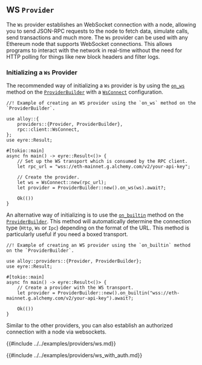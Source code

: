 ## WS `Provider`

The `Ws` provider establishes an WebSocket connection with a node, allowing you to send JSON-RPC requests to the node to fetch data, simulate calls, send transactions and much more. The `Ws` provider can be used with any Ethereum node that supports WebSocket connections. This allows programs to interact with the network in real-time without the need for HTTP polling for things like new block headers and filter logs.

### Initializing a `Ws` Provider

The recommended way of initializing a `Ws` provider is by using the [`on_ws`](https://alloy-rs.github.io/alloy/alloy_provider/builder/struct.ProviderBuilder.html#method.on_ws) method on the [`ProviderBuilder`](https://alloy-rs.github.io/alloy/alloy_provider/builder/struct.ProviderBuilder.html) with a [`WsConnect`](https://alloy-rs.github.io/alloy/alloy/rpc/client/struct.WsConnect.html) configuration.

```rust,ignore
//! Example of creating an WS provider using the `on_ws` method on the `ProviderBuilder`.

use alloy::{
    providers::{Provider, ProviderBuilder},
    rpc::client::WsConnect,
};
use eyre::Result;

#[tokio::main]
async fn main() -> eyre::Result<()> {
    // Set up the WS transport which is consumed by the RPC client.
    let rpc_url = "wss://eth-mainnet.g.alchemy.com/v2/your-api-key";

    // Create the provider.
    let ws = WsConnect::new(rpc_url);
    let provider = ProviderBuilder::new().on_ws(ws).await?;

    Ok(())
}
```

An alternative way of initializing is to use the [`on_builtin`](https://alloy-rs.github.io/alloy/alloy_provider/builder/struct.ProviderBuilder.html#method.on_builtin) method on the [`ProviderBuilder`](https://alloy-rs.github.io/alloy/alloy_provider/builder/struct.ProviderBuilder.html). This method will automatically determine the connection type (`Http`, `Ws` or `Ipc`) depending on the format of the URL. This method is particularly useful if you need a boxed transport.

```rust,ignore
//! Example of creating an WS provider using the `on_builtin` method on the `ProviderBuilder`.

use alloy::providers::{Provider, ProviderBuilder};
use eyre::Result;

#[tokio::main]
async fn main() -> eyre::Result<()> {
    // Create a provider with the WS transport.
    let provider = ProviderBuilder::new().on_builtin("wss://eth-mainnet.g.alchemy.com/v2/your-api-key").await?;

    Ok(())
}
```

Similar to the other providers, you can also establish an authorized connection with a node via websockets.

{{#include ../../examples/providers/ws.md}}


{{#include ../../examples/providers/ws_with_auth.md}}